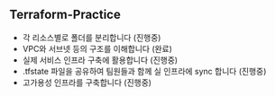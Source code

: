 ## Terraform-Practice

- 각 리소스별로 폴더를 분리합니다 (진행중)
- VPC와 서브넷 등의 구조를 이해합니다 (완료)
- 실제 서비스 인프라 구축에 활용합니다 (진행중)
- .tfstate 파일을 공유하여 팀원들과 함께 실 인프라에 sync 합니다 (진행중)
- 고가용성 인프라를 구축합니다 (진행중)
